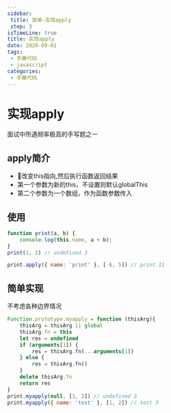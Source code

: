 ```yaml
---
sidebar:
 title: 简单-实现apply
 step: 3
isTimeLine: true
title: 实现apply
date: 2020-09-01
tags:
 - 手撕代码
 - javascript
categories:
 - 手撕代码
---
```

# 实现apply

面试中所遇频率极高的手写题之一

## apply简介
* 改变this指向,然后执行函数返回结果
* 第一个参数为新的this，不设置则默认globalThis
* 第二个参数为一个数组，作为函数参数传入

## 使用
```js
function print(a, b) {
    console.log(this.name, a + b);
}
print(1, 2) // undefined 3

print.apply({ name: 'print' }, [ 6, 5]) // print 11
```

## 简单实现
不考虑各种边界情况
```js
Function.prototype.myapply = function (thisArg){
    thisArg = thisArg || global
    thisArg.fn = this
    let res = undefined
    if (arguments[1]) {
        res = thisArg.fn(...arguments[1])
    } else {
        res = thisArg.fn()
    }
    delete thisArg.fn
    return res
}
print.myapply(null, [1, 2]) // undefined 3
print.myapply({ name: 'test' }, [1, 2]) // test 3
```
<comment/>
<tongji/>